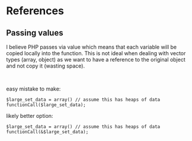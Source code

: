 # References

## Passing values 
I believe PHP passes via value which means that each variable will be copied locally into the function. This is not ideal when dealing with vector types (array, object) 
as we want to have a reference to the original object and not copy it (wasting space). 

<br/>

easy mistake to make:
```
$large_set_data = array() // assume this has heaps of data
functionCall($large_set_data);
```

likely better option:
```
$large_set_data = array() // assume this has heaps of data
functionCall(&$large_set_data);
```
